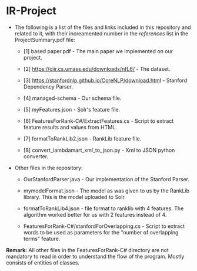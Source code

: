 # IR-Project

* The following is a list of the files and links included in this repository and related to it, with their increamented number in the *references* list in the ProjectSummary.pdf file:

  * [1] based paper.pdf - The main paper we implemented on our project.
  
  * [2] https://ciir.cs.umass.edu/downloads/nfL6/ - The dataset.
  
  * [3] https://stanfordnlp.github.io/CoreNLP/download.html - Stanford Dependency Parser.
  
  * [4] managed-schema - Our schema file.
  
  * [5] myFeatures.json - Solr's feature file.
  
  * [6] FeaturesForRank-C#/ExtractFeatures.cs - Script to extract feature results and values from HTML.
  
  * [7] formatToRankLib2.json - RankLib feature file.
  
  * [8] convert_lambdamart_xml_to_json.py - Xml to JSON python converter.
  
* Other files in the repository:

  * OurStanfordParser.java - Our implementation of the Stanford Parser.
  
  * mymodelFormat.json - The model as was given to us by the RankLib library. This is the model uploaded to Solr.
  
  * formatToRankLib4.json - file format to ranklib with 4 features. The algorithm worked better for us with 2 features instead of 4.
  
  * FeaturesForRank-C#/stanfordForOverlapping.cs - Script to extract words to be used as parameters for the "number of overlapping terms" feature. 
  
**Remark:** All other files in the FeaturesForRank-C# directory are not mandatory to read in order to understand the flow of the program. Mostly consists of entities of classes.
